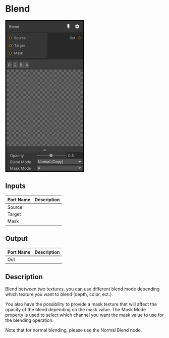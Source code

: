 # Blend
![Mixture.BlendNode](../../images/Mixture.BlendNode.png)
## Inputs
Port Name | Description
--- | ---
Source | 
Target | 
Mask | 

## Output
Port Name | Description
--- | ---
Out | 

## Description
Blend between two textures, you can use different blend mode depending which texture you want to blend (depth, color, ect.).

You also have the possibility to provide a mask texture that will affect the opacity of the blend depending on the mask value.
The Mask Mode property is used to select which channel you want the mask value to use for the blending operation.

Note that for normal blending, please use the Normal Blend node.

